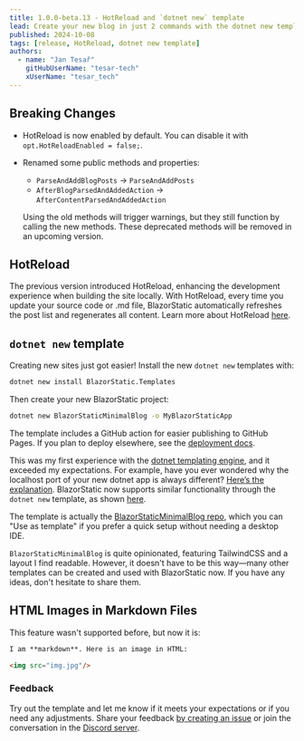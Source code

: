 ```yaml
---
title: 1.0.0-beta.13 - HotReload and `dotnet new` template
lead: Create your new blog in just 2 commands with the dotnet new template. HotReload is now enabled by default. Includes various fixes.
published: 2024-10-08
tags: [release, HotReload, dotnet new template]
authors:
  - name: "Jan Tesař"
    gitHubUserName: "tesar-tech"
    xUserName: "tesar_tech"
---
```


## Breaking Changes

- HotReload is now enabled by default. You can disable it with `opt.HotReloadEnabled = false;`.
- Renamed some public methods and properties:
    - `ParseAndAddBlogPosts` -> `ParseAndAddPosts`
    - `AfterBlogParsedAndAddedAction` -> `AfterContentParsedAndAddedAction`

  Using the old methods will trigger warnings, but they still function by calling the new methods. These deprecated methods will be removed in an upcoming version.

## HotReload

The previous version introduced HotReload, enhancing the development experience when building the site locally. With HotReload, every time you update your source code or .md file, BlazorStatic automatically refreshes the post list and regenerates all content. Learn more about HotReload [here](docs/hotreload).

## `dotnet new` template

Creating new sites just got easier! Install the new `dotnet new` templates with:

```sh
dotnet new install BlazorStatic.Templates
```

Then create your new BlazorStatic project:

```sh
dotnet new BlazorStaticMinimalBlog -o MyBlazorStaticApp 
```

The template includes a GitHub action for easier publishing to GitHub Pages. If you plan to deploy elsewhere, see the [deployment docs](docs/deployment).

This was my first experience with the [dotnet templating engine](https://github.com/dotnet/templating), and it exceeded my expectations. For example, have you ever wondered why the localhost port of your new dotnet app is always different? [Here’s the explanation](https://github.com/dotnet/aspnetcore/blob/6a40a23cd9242fc7ea01a9ae4f58886068f7257c/src/ProjectTemplates/Web.ProjectTemplates/content/BlazorWeb-CSharp/.template.config/template.json#L235).
BlazorStatic now supports similar functionality through the `dotnet new` template, as shown [here](https://github.com/tesar-tech/BlazorStatic/blob/e1f07797b53559256ee17e1fcdc1f4d32784f1be/BlazorStaticTemplates/templates/BlazorStaticMinimalBlogTemplate/.template-config/template.json#L40).

The template is actually the [BlazorStaticMinimalBlog repo](https://github.com/tesar-tech/BlazorStaticMinimalBlog), which you can "Use as template" if you prefer a quick setup without needing a desktop IDE.

`BlazorStaticMinimalBlog` is quite opinionated, featuring TailwindCSS and a layout I find readable. However, it doesn't have to be this way—many other templates can be created and used with BlazorStatic now. If you have any ideas, don't hesitate to share them.

## HTML Images in Markdown Files

This feature wasn't supported before, but now it is:

```markdown
I am **markdown**. Here is an image in HTML:

<img src="img.jpg"/>
```

### Feedback

Try out the template and let me know if it meets your expectations or if you need any adjustments.
Share your feedback [by creating an issue](https://github.com/tesar-tech/BlazorStatic/issues/new) or join the conversation in the [Discord server](https://discord.gg/DsAXsMuEbx).
